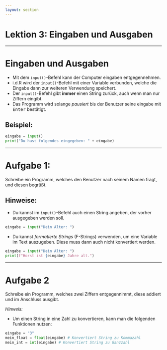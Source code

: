 ```yaml
---
layout: section
---
```


# Lektion 3: Eingaben und Ausgaben

---

# Eingaben und Ausgaben

- Mit dem `input()`-Befehl kann der Computer eingaben entgegennehmen.
- i.d.R wird der `input()`-Befehl mit einer Variable verbunden, welche die Eingabe dann zur weiteren Verwendung speichert.
- Der `input()`-Befehl gibt **immer** einen String zurück, auch wenn man nur Ziffern eingibt.
- Das Programm wird solange _pausiert_ bis der Benutzer seine eingabe mit <kbd>Enter</kbd> bestätigt.

## Beispiel:

```python {all|1|all}
eingabe = input()
print("Du hast folgendes eingegeben: " + eingabe)
```

---

# Aufgabe 1:

Schreibe ein Programm, welches den Benutzer nach seinem Namen fragt, und diesen begrüßt.

## Hinweise:

- Du kannst im `input()`-Befehl auch einen String angeben, der vorher ausgegeben werden soll.

```python
eingabe = input("Dein Alter: ")
```

- Du kannst _formatierte Strings_ (F-Strings) verwenden, um eine Variable im Text auszugeben. Diese muss dann auch nicht konvertiert werden.

```python {2}
eingabe = input("Dein Alter: ")
print(f"Horst ist {eingabe} Jahre alt.")
```

---

# Aufgabe 2

Schreibe ein Programm, welches zwei Ziffern entgegennimmt, diese addiert und im Anschluss ausgibt.

_Hinweis:_

- Um einen String in eine Zahl zu konvertieren, kann man die folgenden Funktionen nutzen:

```python
eingabe = "3"
mein_float = float(eingabe) # Konvertiert String zu Kommazahl
mein_int = int(eingabe) # Konvertiert String zu Ganzzahl
```
